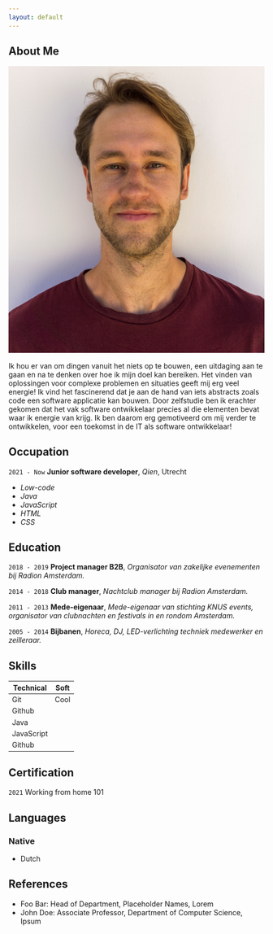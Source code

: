```yaml
---
layout: default
---
```


## About Me

<img class="profile-picture" src="profile.jpg" alt="cannot find picture">

Ik hou er van om dingen vanuit het niets op te bouwen, een uitdaging aan te gaan en na te denken over hoe ik mijn doel kan bereiken. Het vinden van oplossingen voor complexe problemen en situaties geeft mij erg veel energie! Ik vind het fascinerend dat je aan de hand van iets abstracts zoals code een software applicatie kan bouwen. Door zelfstudie ben ik erachter gekomen dat het vak software ontwikkelaar precies al die elementen bevat waar ik energie van krijg. Ik ben daarom erg gemotiveerd om mij verder te ontwikkelen, voor een toekomst in de IT als software ontwikkelaar!

## Occupation
`2021 - Now`
**Junior software developer**, *Qien*, Utrecht
- *Low-code*
- *Java*
- *JavaScript*
- *HTML*
- *CSS*     

## Education

`2018 - 2019`
**Project manager B2B**, *Organisator van zakelijke evenementen bij Radion Amsterdam.*

`2014 - 2018`
**Club manager**, *Nachtclub manager bij Radion Amsterdam.*

`2011 - 2013`
**Mede-eigenaar**, *Mede-eigenaar van stichting KNUS events, organisator van clubnachten en festivals in en rondom Amsterdam.*

`2005 - 2014`
**Bijbanen**, *Horeca, DJ, LED-verlichting techniek medewerker en zeilleraar.*   

## Skills

| Technical          | Soft                 |
| ------------------ | -------------------- |
| Git                | Cool                 |
| Github             |                      |
| Java               |                      |
| JavaScript         |                      |
| Github             |                      |



## Certification

`2021`
Working from home 101

## Languages
### Native
- Dutch

## References

* Foo Bar: Head of Department, Placeholder Names, Lorem
* John Doe: Associate Professor, Department of Computer Science, Ipsum
